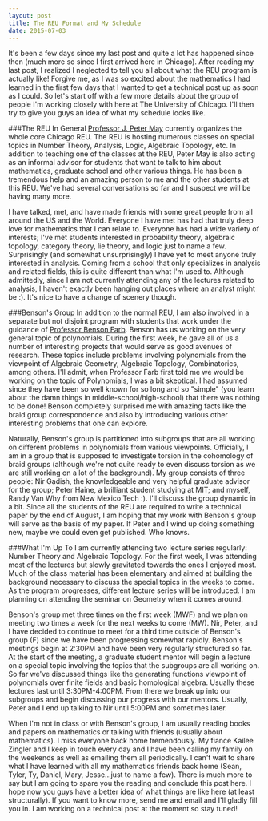 ```yaml
---
layout: post
title: The REU Format and My Schedule
date: 2015-07-03
---
```


It's been a few days since my last post and quite a lot has happened since then (much more so since I first arrived here in Chicago). After reading
my last post, I realized I neglected to tell you all about what the REU program is actually like! Forgive me, as I was so excited about the mathematics
I had learned in the first few days that I wanted to get a technical post up as soon as I could. So let's start off with a few more details about the group
of people I'm working closely with here at The University of Chicago. I'll then try to give you guys an idea of what my schedule looks like.

###The REU In General
[Professor J. Peter May](http://www.math.uchicago.edu/~may/) currently organizes the whole core Chicago REU. The REU is hosting
numerous classes on special topics in Number Theory, Analysis, Logic, Algebraic Topology, etc. In addition to teaching one of the
classes at the REU, Peter May is also acting as an informal advisor for students that want to talk to him about mathematics, graduate school
and other various things. He has been a tremendous help and an amazing person to me and the other students at this REU. We've had
several conversations so far and I suspect we will be having many more.

I have talked, met, and have made friends with some great people from all around the US and the World. Everyone I have met has had that truly deep love for
mathematics that I can relate to. Everyone has had a wide variety of interests; I've met students interested in probability theory, algebraic topology,
category theory, lie theory, and logic just to name a few. Surprisingly (and somewhat unsurprisingly) I have yet to meet anyone truly interested in analysis.
Coming from a school that only specializes in analysis and related fields, this is quite different than what I'm used to. Although admittedly, since I am not currently
attending any of the lectures related to analysis, I haven't exactly been hanging out places where an analyst might be :). It's nice to have a change of scenery though.

###Benson's Group
In addition to the normal REU, I am also involved in a separate but not disjoint program with students that work under the guidance of
[Professor Benson Farb](http://www.math.uchicago.edu/~farb/).
Benson has us working on the very general topic of polynomials. During the first week, he gave all of us a number of interesting projects that would serve
as good avenues of research. These topics include problems involving polynomials from the viewpoint of Algebraic Geometry, Algebraic Topology,
Combinatorics, among others. I'll admit, when Professor Farb first told me we would be working on the topic of Polynomials, I was a bit skeptical. I had
assumed since they have been so well known for so long and so "simple" (you learn about the damn things in middle-school/high-school) that there
was nothing to be done! Benson completely surprised me with amazing facts like the braid group correspondence and also by introducing various
other interesting problems that one can explore.

Naturally, Benson's group is partitioned into subgroups that are all working on different problems in polynomials from various viewpoints. Officially,
I am in a group that is supposed to investigate torsion in the cohomology of braid groups (although we're not quite ready to even discuss torsion as we
are still working on a lot of the background). My group consists of three people: Nir Gadish, the knowledgeable and very helpful graduate advisor for
the group; Peter Haine, a brilliant student studying at MIT; and myself, Randy Van Why from New Mexico Tech :). I'll discuss the group dynamic in a bit.
Since all the students of the REU are required to write a technical paper by the end of August, I am hoping that my work with Benson's group will
serve as the basis of my paper. If Peter and I wind up doing something new, maybe we could even get published. Who knows.


###What I'm Up To
I am currently attending two lecture series regularly: Number Theory and Algebraic Topology. For the first week, I was attending most of the lectures but slowly gravitated
towards the ones I enjoyed most. Much of the class material has been elementary and aimed at building the background necessary to discuss the special topics in the weeks to come.
As the program progresses, different lecture series will be introduced. I am planning on attending the seminar on Geometry when it comes around.

Benson's group met three times on the first week (MWF) and we plan on meeting two times a week for the next weeks to come (MW). Nir, Peter,
and I have decided to continue to meet for a third time outside of Benson's group (F) since we have been progressing somewhat rapidly. Benson's meetings begin at 2:30PM and have
been very regularly structured so far. At the start of the meeting, a graduate student mentor will begin a lecture on a special topic involving the topics that the subgroups
are all working on. So far we've discussed things like the generating functions viewpoint of polynomials over finite fields and basic homological algebra. Usually these lectures last
until 3:30PM-4:00PM. From there we break up into our subgroups and begin discussing our progress with our mentors. Usually, Peter and I end up talking to Nir until 5:00PM and sometimes later.

When I'm not in class or with Benson's group, I am usually reading books and papers on mathematics or talking with friends (usually about mathematics). I miss everyone back home tremendously.
My fiance Kailee Zingler and I keep in touch every day and I have been calling my family on the weekends as well as emailing them all periodically. I can't wait to share what I have learned
with all my mathematics friends back home (Sean, Tyler, Ty, Daniel, Mary, Jesse...just to name a few). There is much more to say but I am going to spare you the reading and conclude this
post here. I hope now you guys have a better idea of what things are like here (at least structurally). If you want to know more, send me and email and I'll gladly fill you in.
I am working on a technical post at the moment so stay tuned!